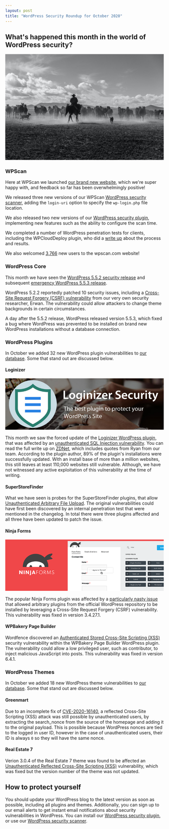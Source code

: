 ```yaml
---
layout: post
title: "WordPress Security Roundup for October 2020"
---
```


## What's happened this month in the world of WordPress security?

![WordPress Vulnerability Roundup](/assets/posts/roundup-october/header.jpg)

### WPScan

Here at WPScan we launched [our brand new website](https://blog.wpscan.com/2020/10/09/new-wpscan-website.html), which we're super happy with, and feedback so far has been overwhelmingly positive!

We released three new versions of our WPScan [WordPress security scanner](https://github.com/wpscanteam/wpscan), adding the `login-uri` option to specify the `wp-login.php` file location.

We also released two new versions of our [WordPress security plugin](https://wordpress.org/plugins/wpscan/), implementing new features such as the ability to configure the scan time.

We completed a number of WordPress penetration tests for clients, including the WPCloudDeploy plugin, who did a [write up](https://wpclouddeploy.com/wpclouddeploy-v-4-1-0-a-security-focused-update/) about the process and results.

We also welcomed [3,766](https://twitter.com/_WPScan_/status/1323172998870958081) new users to the wpscan.com website!

### WordPress Core

This month we have seen the [WordPress 5.5.2 security release](https://blog.wpscan.com/2020/10/30/wordpress-5.5.2-security-release.html) and subsequent [emergency WordPress 5.5.3 release](https://www.wordfence.com/blog/2020/10/emergency-wp-5-5-3-release/).

WordPress 5.2.2 reportedly patched 10 security issues, including a [Cross-Site Request Forgery (CSRF) vulnerability](https://wpscan.com/vulnerability/10454) from our very own security researcher, Erwan. The vulnerability could allow attackers to change theme backgrounds in certain circumstances.

A day after the 5.5.2 release, WordPress released version 5.5.3, which fixed a bug where WordPress was prevented to be installed on brand new WordPress installations without a database connection.

### WordPress Plugins

In October we added 32 new WordPress plugin vulnerabilities to [our database](https://wpscan.org). Some that stand out are discussed below.

#### Loginizer

![Loginizer Plugin](/assets/posts/roundup-october/loginizer.jpg)

This month we saw the forced update of the [Loginizer WordPress plugin](https://en-gb.wordpress.org/plugins/loginizer/), that was affected by an [unauthenticated SQL Injection vulnerability](https://wpscan.com/vulnerability/10441). You can read the full write up on [ZDNet](https://www.zdnet.com/article/wordpress-deploys-forced-security-update-for-dangerous-bug-in-popular-plugin/), which includes quotes from Ryan from our team. According to the plugin author, 89% of the plugin's installations were successfully updated. With an install base of more than a million websites, this still leaves at least 110,000 websites still vulnerable. Although, we have not witnessed any active exploitation of this vulnerability at the time of writing.

#### SuperStoreFinder

What we have seen is probes for the SuperStoreFinder plugins, that allow [Unauthenticated Arbitrary File Upload](https://wpscan.com/vulnerability/10439). The original vulnerabilities could have first been discovered by an internal penetration test that were mentioned in the changelog. In total there were three plugins affected and all three have been updated to patch the issue.

#### Ninja Forms

![Loginizer Plugin](/assets/posts/roundup-october/ninjaforms.png)

The popular Ninja Forms plugin was affected by a [particularly nasty issue](https://wpscan.com/vulnerability/10424) that allowed arbitrary plugins from the official WordPress repository to be installed by leveraging a Cross-Site Request Forgery (CSRF) vulnerability. This vulnerability was fixed in version 3.4.27.1.

#### WPBakery Page Builder

Wordfence discovered an [Authenticated Stored Cross-Site Scripting (XSS)](https://wpscan.com/vulnerability/10422) security vulnerability within the WPBakery Page Builder WordPress plugin. The vulnerability could allow a low privileged user, such as contributor, to inject malicious JavaScript into posts. This vulnerability was fixed in version 6.4.1.

### WordPress Themes

In October we added 18 new WordPress theme vulnerabilities to [our database](https://wpscan.org). Some that stand out are discussed below.

#### Greenmart

Due to an incomplete fix of [CVE-2020-16140](https://wpscan.com/vulnerability/10444), a reflected Cross-Site Scripting (XSS) attack was still possible by unauthenticated users, by extracting the search_nonce from the source of the homepage and adding it to the original payload. This is possible because WordPress nonces are tied to the logged in user ID, however in the case of unauthenticated users, their ID is always `0` so they will have the same nonce.

#### Real Estate 7

Verion 3.0.4 of the Real Estate 7 theme was found to be affected an [Unauthenticated Reflected Cross-Site Scripting (XSS)](https://wpscan.com/vulnerability/10421) vulnerability, which was fixed but the version number of the theme was not updated.

## How to protect yourself

You should update your WordPress blog to the latest version as soon as possible, including all plugins and themes. Additionally, you can sign up to our email alerts to get instant email notifications about security vulnerabilities in WordPress. You can install our [WordPress security plugin](https://wordpress.org/plugins/wpscan/), or use our [WordPress security scanner](https://wpscan.org/).
